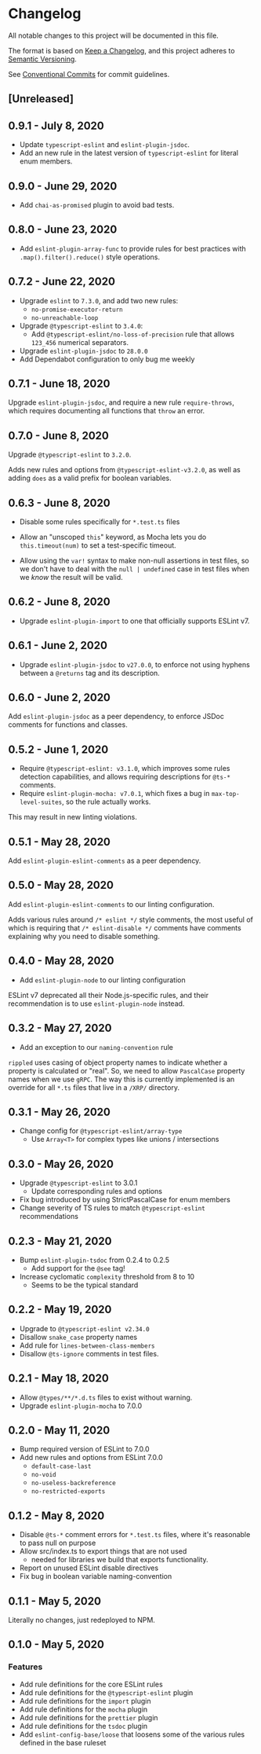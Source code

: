 # Changelog

All notable changes to this project will be documented in this file.

The format is based on [Keep a Changelog](https://keepachangelog.com/en/1.0.0/),
and this project adheres to [Semantic Versioning](https://semver.org/spec/v2.0.0.html).

See [Conventional Commits](https://conventionalcommits.org) for commit guidelines.

## [Unreleased]

## 0.9.1 - July 8, 2020

- Update `typescript-eslint` and `eslint-plugin-jsdoc`.
- Add an new rule in the latest version of `typescript-eslint` for literal enum members.

## 0.9.0 - June 29, 2020

- Add `chai-as-promised` plugin to avoid bad tests.

## 0.8.0 - June 23, 2020

- Add `eslint-plugin-array-func` to provide rules for best practices with `.map().filter().reduce()` style operations.

## 0.7.2 - June 22, 2020

- Upgrade `eslint` to `7.3.0`, and add two new rules:
  - `no-promise-executor-return`
  - `no-unreachable-loop`
- Upgrade `@typescript-eslint` to `3.4.0`:
  - Add `@typescript-eslint/no-loss-of-precision` rule that allows `123_456` numerical separators.
- Upgrade `eslint-plugin-jsdoc` to `28.0.0`
- Add Dependabot configuration to only bug me weekly

## 0.7.1 - June 18, 2020

Upgrade `eslint-plugin-jsdoc`, and require a new rule `require-throws`, which requires documenting all functions that `throw` an error.

## 0.7.0 - June 8, 2020

Upgrade `@typescript-eslint` to `3.2.0`.

Adds new rules and options from `@typescript-eslint-v3.2.0`, as well as adding `does` as a valid prefix for boolean variables.

## 0.6.3 - June 8, 2020

- Disable some rules specifically for `*.test.ts` files

- Allow an "unscoped `this`" keyword, as Mocha lets you do `this.timeout(num)` to set a test-specific timeout.
- Allow using the `var!` syntax to make non-null assertions in test files, so we don't have to deal with the `null | undefined` case in test files when we _know_ the result will be valid.

## 0.6.2 - June 8, 2020

- Upgrade `eslint-plugin-import` to one that officially supports ESLint v7.

## 0.6.1 - June 2, 2020

- Upgrade `eslint-plugin-jsdoc` to `v27.0.0`, to enforce not using hyphens between a `@returns` tag and its description.

## 0.6.0 - June 2, 2020

Add `eslint-plugin-jsdoc` as a peer dependency, to enforce JSDoc comments for functions and classes.

## 0.5.2 - June 1, 2020

- Require `@typescript-eslint: v3.1.0`, which improves some rules detection capabilities, and allows requiring descriptions for `@ts-*` comments.
- Require `eslint-plugin-mocha: v7.0.1`, which fixes a bug in `max-top-level-suites`, so the rule actually works.

This may result in new linting violations.

## 0.5.1 - May 28, 2020

Add `eslint-plugin-eslint-comments` as a peer dependency.

## 0.5.0 - May 28, 2020

Add `eslint-plugin-eslint-comments` to our linting configuration.

Adds various rules around `/* eslint */` style comments, the most useful of which is requiring that `/* eslint-disable */` comments have comments explaining why you need to disable something.

## 0.4.0 - May 28, 2020

- Add `eslint-plugin-node` to our linting configuration

ESLint v7 deprecated all their Node.js-specific rules, and their recommendation is to use `eslint-plugin-node` instead.

## 0.3.2 - May 27, 2020

- Add an exception to our `naming-convention` rule

`rippled` uses casing of object property names to indicate whether a property is calculated or "real". So, we need to allow `PascalCase` property names when we use `gRPC`. The way this is currently implemented is an override for all `*.ts` files that live in a `/XRP/` directory.

## 0.3.1 - May 26, 2020

- Change config for `@typescript-eslint/array-type`
  - Use `Array<T>` for complex types like unions / intersections

## 0.3.0 - May 26, 2020

- Upgrade `@typescript-eslint` to 3.0.1
  - Update corresponding rules and options
- Fix bug introduced by using StrictPascalCase for enum members
- Change severity of TS rules to match `@typescript-eslint` recommendations

## 0.2.3 - May 21, 2020

- Bump `eslint-plugin-tsdoc` from 0.2.4 to 0.2.5
  - Add support for the `@see` tag!
- Increase cyclomatic `complexity` threshold from 8 to 10
  - Seems to be the typical standard

## 0.2.2 - May 19, 2020

- Upgrade to `@typescript-eslint v2.34.0`
- Disallow `snake_case` property names
- Add rule for `lines-between-class-members`
- Disallow `@ts-ignore` comments in test files.

## 0.2.1 - May 18, 2020

- Allow `@types/**/*.d.ts` files to exist without warning.
- Upgrade `eslint-plugin-mocha` to 7.0.0

## 0.2.0 - May 11, 2020

- Bump required version of ESLint to 7.0.0
- Add new rules and options from ESLint 7.0.0
  - `default-case-last`
  - `no-void`
  - `no-useless-backreference`
  - `no-restricted-exports`

## 0.1.2 - May 8, 2020

- Disable `@ts-*` comment errors for `*.test.ts` files, where it's reasonable to pass null on purpose
- Allow src/index.ts to export things that are not used
  - needed for libraries we build that exports functionality.
- Report on unused ESLint disable directives
- Fix bug in boolean variable naming-convention

## 0.1.1 - May 5, 2020

Literally no changes, just redeployed to NPM.

## 0.1.0 - May 5, 2020

### Features

- Add rule definitions for the core ESLint rules
- Add rule definitions for the `@typescript-eslint` plugin
- Add rule definitions for the `import` plugin
- Add rule definitions for the `mocha` plugin
- Add rule definitions for the `prettier` plugin
- Add rule definitions for the `tsdoc` plugin
- Add `eslint-config-base/loose` that loosens some of the various rules defined in the base ruleset
